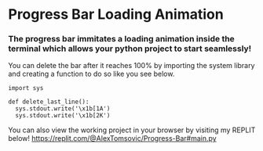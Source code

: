 # Progress Bar Loading Animation

### The progress bar immitates a loading animation inside the terminal which allows your python project to start seamlessly!

You can delete the bar after it reaches 100% by importing the system library and creating a function to do so like you see below.

```
import sys

def delete_last_line():
  sys.stdout.write('\x1b[1A')
  sys.stdout.write('\x1b[2K')
```

You can also view the working project in your browser by visiting my REPLIT below!
https://replit.com/@AlexTomsovic/Progress-Bar#main.py
